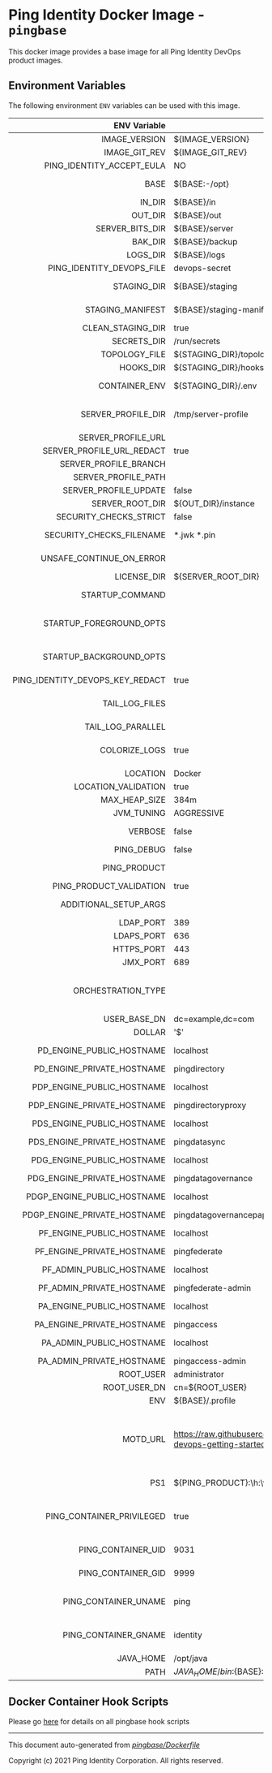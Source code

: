 
# Ping Identity Docker Image - `pingbase`

This docker image provides a base image for all Ping Identity DevOps
product images.

## Environment Variables
The following environment `ENV` variables can be used with
this image.

| ENV Variable  | Default     | Description
| ------------: | ----------- | ---------------------------------
| IMAGE_VERSION  | ${IMAGE_VERSION}  | Image version, set by build process of the docker build
| IMAGE_GIT_REV  | ${IMAGE_GIT_REV}  | Image git revision, set by build process of the docker build
| PING_IDENTITY_ACCEPT_EULA  | NO  | Must be set to 'YES' for the container to start
| BASE  | ${BASE:-/opt}  | Location of the top level directory where everything is located in image/container
| IN_DIR  | ${BASE}/in  | Location of a local server-profile volume
| OUT_DIR  | ${BASE}/out  | Path to the runtime volume
| SERVER_BITS_DIR  | ${BASE}/server  | Path to the server bits
| BAK_DIR  | ${BASE}/backup  | Path to a volume generically used to export or backup data
| LOGS_DIR  | ${BASE}/logs  | Path to a volume generically used for logging
| PING_IDENTITY_DEVOPS_FILE  | devops-secret  | File name for devops-creds passed as a Docker secret
| STAGING_DIR  | ${BASE}/staging  | Path to the staging area where the remote and local server profiles can be merged
| STAGING_MANIFEST  | ${BASE}/staging-manifest.txt  | Path to a manifest of files expected in the staging dir on first image startup
| CLEAN_STAGING_DIR  | true  | Whether to clean the staging dir when the image starts
| SECRETS_DIR  | /run/secrets  | Default path to the secrets
| TOPOLOGY_FILE  | ${STAGING_DIR}/topology.json  | Path to the topology file
| HOOKS_DIR  | ${STAGING_DIR}/hooks  | Path where all the hooks scripts are stored
| CONTAINER_ENV  | ${STAGING_DIR}/.env  | Environment Property file use to share variables between scripts in container
| SERVER_PROFILE_DIR  | /tmp/server-profile  | Path where the remote server profile is checked out or cloned before being staged prior to being applied on the runtime
| SERVER_PROFILE_URL  |   | A valid git HTTPS URL (not ssh)
| SERVER_PROFILE_URL_REDACT  | true  |
| SERVER_PROFILE_BRANCH  |   | A valid git branch (optional)
| SERVER_PROFILE_PATH  |   | The subdirectory in the git repo
| SERVER_PROFILE_UPDATE  | false  | Whether to update the server profile upon container restart
| SERVER_ROOT_DIR  | ${OUT_DIR}/instance  | Path from which the runtime executes
| SECURITY_CHECKS_STRICT  | false  | Requires strict checks on security
| SECURITY_CHECKS_FILENAME  | *.jwk *.pin  | Perform a check for filenames that may violate security (i.e. secret material)
| UNSAFE_CONTINUE_ON_ERROR  |   | If this is set to true, then the container will provide a hard warning and continue.
| LICENSE_DIR  | ${SERVER_ROOT_DIR}  | License directory and filename
| STARTUP_COMMAND  |   | The command that the entrypoint will execute in the foreground to instantiate the container
| STARTUP_FOREGROUND_OPTS  |   | The command-line options to provide to the the startup command when the container starts with the server in the foreground. This is the normal start flow for the container
| STARTUP_BACKGROUND_OPTS  |   | The command-line options to provide to the the startup command when the container starts with the server in the background. This is the debug start flow for the container
| PING_IDENTITY_DEVOPS_KEY_REDACT  | true  |
| TAIL_LOG_FILES  |   | A whitespace separated list of log files to tail to the container standard output - DO NOT USE WILDCARDS like /path/to/logs/*.log
| TAIL_LOG_PARALLEL  |   | Set to true to use parallel for the invocation of the tail utility
| COLORIZE_LOGS  | true  | If 'true', the output logs will be colorized with GREENs and REDs, otherwise, no colorization will be done.  This is good for tools that monitor logs and colorization gets in the way.
| LOCATION  | Docker  | Location default value
| LOCATION_VALIDATION  | true|Any string denoting a logical/physical location|Must be a string  |
| MAX_HEAP_SIZE  | 384m  | Heap size (for java products)
| JVM_TUNING  | AGGRESSIVE  |
| VERBOSE  | false  | Triggers verbose messages in scripts using the set -x option.
| PING_DEBUG  | false  | Set the server in debug mode, with increased output
| PING_PRODUCT  |   | The name of Ping product.  Should be overridden by child images.
| PING_PRODUCT_VALIDATION  | true|i.e. PingFederate,PingDirectory|Must be a valid Ping prouduct type  |
| ADDITIONAL_SETUP_ARGS  |   | List of setup arguments passed to Ping Data setup-arguments.txt file
| LDAP_PORT  | 389  | Port over which to communicate for LDAP
| LDAPS_PORT  | 636  | Port over which to communicate for LDAPS
| HTTPS_PORT  | 443  | Port over which to communicate for HTTPS
| JMX_PORT  | 689  | Port for monitoring over JMX protocol
| ORCHESTRATION_TYPE  |   | The type of orchestration tool used to run the container, normally set in the deployment (.yaml) file.  Expected values include: - compose - swarm - kubernetes Defaults to blank (i.e. No type is set)
| USER_BASE_DN  | dc=example,dc=com  |
| DOLLAR  | '$'  |
| PD_ENGINE_PUBLIC_HOSTNAME  | localhost  | PD (PingDirectory) public hostname that may be used in redirects
| PD_ENGINE_PRIVATE_HOSTNAME  | pingdirectory  | PD (PingDirectory) private hostname
| PDP_ENGINE_PUBLIC_HOSTNAME  | localhost  | PDP (PingDirectoryProxy) public hostname that may be used in redirects
| PDP_ENGINE_PRIVATE_HOSTNAME  | pingdirectoryproxy  | PDP (PingDirectoryProxy) private hostname
| PDS_ENGINE_PUBLIC_HOSTNAME  | localhost  | PDS (PingDataSync) public hostname that may be used in redirects
| PDS_ENGINE_PRIVATE_HOSTNAME  | pingdatasync  | PDS (PingDataSync) private hostname
| PDG_ENGINE_PUBLIC_HOSTNAME  | localhost  | PDG (PingDataGovernance) public hostname that may be used in redirects
| PDG_ENGINE_PRIVATE_HOSTNAME  | pingdatagovernance  | PDG (PingDataGovernance) private hostname
| PDGP_ENGINE_PUBLIC_HOSTNAME  | localhost  | PDGP (PingDataGovernance-PAP) public hostname that may be used in redirects
| PDGP_ENGINE_PRIVATE_HOSTNAME  | pingdatagovernancepap  | PDGP (PingDataGovernance-PAP) private hostname
| PF_ENGINE_PUBLIC_HOSTNAME  | localhost  | PF (PingFederate) engine public hostname that may be used in redirects
| PF_ENGINE_PRIVATE_HOSTNAME  | pingfederate  | PF (PingFederate) engine private hostname
| PF_ADMIN_PUBLIC_HOSTNAME  | localhost  | PF (PingFederate) admin public hostname that may be used in redirects
| PF_ADMIN_PRIVATE_HOSTNAME  | pingfederate-admin  | PF (PingFederate) admin private hostname
| PA_ENGINE_PUBLIC_HOSTNAME  | localhost  | PA (PingAccess) engine prublic hostname that may be used in redirects
| PA_ENGINE_PRIVATE_HOSTNAME  | pingaccess  | PA (PingAccess) engine private hostname
| PA_ADMIN_PUBLIC_HOSTNAME  | localhost  | PA (PingAccess) admin public hostname that may be used in redirects
| PA_ADMIN_PRIVATE_HOSTNAME  | pingaccess-admin  | PA (PingAccess) admin private hostname
| ROOT_USER  | administrator  | the default administrative user for PingData
| ROOT_USER_DN  | cn=${ROOT_USER}  |
| ENV  | ${BASE}/.profile  |
| MOTD_URL  | https://raw.githubusercontent.com/pingidentity/pingidentity-devops-getting-started/master/motd/motd.json  | Instructs the image to pull the MOTD json from the followig URL. If this MOTD_URL variable is empty, then no motd will be downloaded. The format of this MOTD file must match the example provided in the url: https://raw.githubusercontent.com/pingidentity/pingidentity-devops-getting-started/master/motd/motd.json
| PS1  | \${PING_PRODUCT}:\h:\w\n>   | Default shell prompt (i.e. productName:hostname:workingDir)
| PING_CONTAINER_PRIVILEGED  | true  | Whether to run the process as Root or not if set to false, user spec can be left to default (uid:9031, gid:9999) or a custom uid can be passed with PING_CONTAINER_UID and PING_CONTAINER_GID
| PING_CONTAINER_UID  | 9031  | The user ID the product will use if PING_CONTAINER_PRIVILEGED is set to false
| PING_CONTAINER_GID  | 9999  | The group ID the product will use if PING_CONTAINER_PRIVILEGED is set to false
| PING_CONTAINER_UNAME  | ping  | The user name the product will use if PING_CONTAINER_PRIVILEGED is set to false and a user with that ID does not exist already
| PING_CONTAINER_GNAME  | identity  | The group name the product will use if PING_CONTAINER_PRIVILEGED is set to false and a group with that ID does not exist already
| JAVA_HOME  | /opt/java  |
| PATH  | ${JAVA_HOME}/bin:${BASE}:${SERVER_ROOT_DIR}/bin:${PATH}  |
## Docker Container Hook Scripts
Please go [here](https://github.com/pingidentity/pingidentity-devops-getting-started/tree/master/docs/docker-images/pingbase/hooks/README.md) for details on all pingbase hook scripts

---
This document auto-generated from _[pingbase/Dockerfile](https://github.com/pingidentity/pingidentity-docker-builds/blob/master/pingbase/Dockerfile)_

Copyright (c) 2021 Ping Identity Corporation. All rights reserved.
